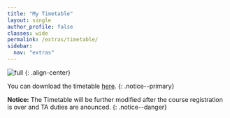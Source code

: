 ```yaml
---
title: "My Timetable"
layout: single
author_profile: false
classes: wide
permalink: /extras/timetable/
sidebar:
  nav: "extras"
---
```


![full](../../assets/images/timetable.jpg)
{: .align-center}

You can download the timetable [here](../../assets/pdf/my_timetable.pdf).
{: .notice--primary}

**Notice:** The Timetable will be further modified after the course registration is over and TA duties are anounced.
{: .notice--danger}
